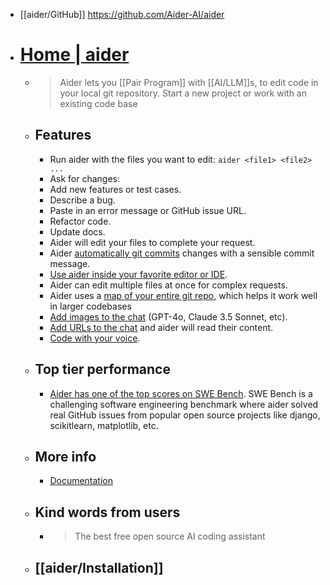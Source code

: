 - [[aider/GitHub]] https://github.com/Aider-AI/aider
- # [Home | aider](https://aider.chat/)
	- > Aider lets you [[Pair Program]] with [[AI/LLM]]s, to edit code in your local git repository. Start a new project or work with an existing code base
	- ## Features
		- Run aider with the files you want to edit: `aider <file1> <file2> ...`
		- Ask for changes:
		- Add new features or test cases.
		- Describe a bug.
		- Paste in an error message or GitHub issue URL.
		- Refactor code.
		- Update docs.
		- Aider will edit your files to complete your request.
		- Aider [automatically git commits](https://aider.chat/docs/git.html) changes with a sensible commit message.
		- [Use aider inside your favorite editor or IDE](https://aider.chat/docs/usage/watch.html).
		- Aider can edit multiple files at once for complex requests.
		- Aider uses a [map of your entire git repo](https://aider.chat/docs/repomap.html), which helps it work well in larger codebases
		- [Add images to the chat](https://aider.chat/docs/usage/images-urls.html) (GPT-4o, Claude 3.5 Sonnet, etc).
		- [Add URLs to the chat](https://aider.chat/docs/usage/images-urls.html) and aider will read their content.
		- [Code with your voice](https://aider.chat/docs/usage/voice.html).
	- ## Top tier performance
		- [Aider has one of the top scores on SWE Bench](https://aider.chat/2024/06/02/main-swe-bench.html). SWE Bench is a challenging software engineering benchmark where aider solved real GitHub issues from popular open source projects like django, scikitlearn, matplotlib, etc.
	- ## More info
		- [Documentation](https://aider.chat/)
	- ## Kind words from users
		- > The best free open source AI coding assistant
	- ## [[aider/Installation]]
